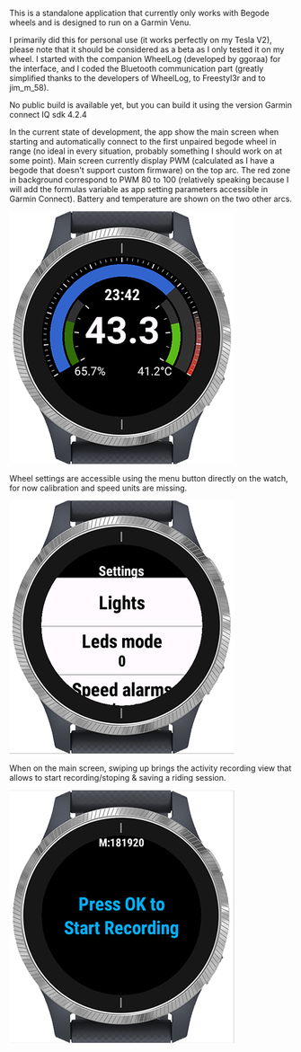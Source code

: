 This is a standalone application that currently only works with Begode wheels and is designed to run on a Garmin Venu.

I primarily did this for personal use (it works perfectly on my Tesla V2), please note that it should be considered as a beta as I only tested it on my wheel. I started with the companion WheelLog (developed by ggoraa) for the interface, and I coded the Bluetooth communication part (greatly simplified thanks to the developers of WheelLog, to Freestyl3r and to jim_m_58).

No public build is available yet, but you can build it using the version Garmin connect IQ sdk 4.2.4

In the current state of development, the app show the main screen when starting and automatically connect to the first unpaired begode wheel in range (no ideal in every situation, probably something I should work on at some point). Main screen currently display PWM (calculated as I have a begode that doesn't support custom firmware) on the top arc. The red zone in background correspond to PWM 80 to 100 (relatively speaking because I will add the formulas variable as app setting parameters accessible in Garmin Connect). Battery and temperature are shown on the two other arcs.

<img src="https://github.com/blkfribourg/EUC_GarminApp/blob/main/screenshot/Main.png" width="400">

Wheel settings are accessible using the menu button directly on the watch, for now calibration and speed units are missing.

<img src="https://github.com/blkfribourg/EUC_GarminApp/blob/main/screenshot/Menu.png" width="400">

When on the main screen, swiping up brings the activity recording view that allows to start recording/stoping & saving a riding session.

<img src="https://github.com/blkfribourg/EUC_GarminApp/blob/main/screenshot/ActivityRecord.png" width="400">
